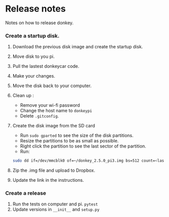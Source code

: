 # Release notes

Notes on how to release donkey.

### Create a startup disk.

1. Download the previous disk image and create the startup disk.
2. Move disk to you pi.
3. Pull the lastest donkeycar code.
4. Make your changes.
5. Move the disk back to your computer.
6. Clean up :
    * Remove your wi-fi password
    * Change the host name to `donkeypi`
    * Delete `.gitconfig`.
7. Create the disk image from the SD card
    * Run `sudo gparted` to see the size of the disk partitions.
    * Resize the partitions to be as small as possible.
    * Right click the partition to see the last sector of the partition.
    * Run:

    ```bash
    sudo dd if=/dev/mmcblk0 of=~/donkey_2.5.0_pi3.img bs=512 count=<last sector> status=progress
    ```

8. Zip the .img file and upload to Dropbox.
9. Update the link in the instructions.

### Create a release

1. Run the tests on computer and pi. `pytest`
2. Update versions in `__init__` and `setup.py`
